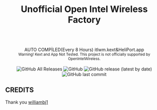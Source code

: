 <h1 align="center" >Unofficial Open Intel Wireless Factory </h1>
<br/>
<br/>
<br/>
<div align="center" >
 AUTO COMPİLED(Every 8 Hours) itlwm.kext&HeliPort.app <br/>
 <sub> Warning! Kext and App Not Tested. This project is not officially supported by OpenIntelWireless. </sub>
</div>
<br/>


<div align="center" >
 <img alt="GitHub All Releases" src="https://img.shields.io/github/downloads/1hbb/OpenIntelWireless-Factory/total">  
 <img alt="GitHub" src="https://img.shields.io/github/license/1hbb/OpenIntelWireless-Factory">
 <img alt="GitHub release (latest by date)" src="https://img.shields.io/github/v/release/1hbb/OpenIntelWireless-Factory?include_prereleases">
 <img alt="GitHub last commit" src="https://img.shields.io/github/last-commit/1hbb/OpenIntelWireless-Factory">
</div>

## CREDITS
 Thank you <a href="https://github.com/williambj1/OpenCore-Factory">williambj1</a> 
